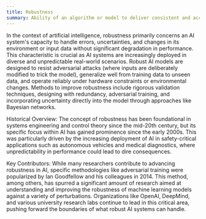 ```yaml
---
title: Robustness
summary: Ability of an algorithm or model to deliver consistent and accurate results under varying operating conditions and input perturbations.
---
```

In the context of artificial intelligence, robustness primarily concerns an AI system's capacity to handle errors, uncertainties, and changes in its environment or input data without significant degradation in performance. This characteristic is crucial as AI systems are increasingly deployed in diverse and unpredictable real-world scenarios. Robust AI models are designed to resist adversarial attacks (where inputs are deliberately modified to trick the model), generalize well from training data to unseen data, and operate reliably under hardware constraints or environmental changes. Methods to improve robustness include rigorous validation techniques, designing with redundancy, adversarial training, and incorporating uncertainty directly into the model through approaches like Bayesian networks.

Historical Overview:
The concept of robustness has been foundational in systems engineering and control theory since the mid-20th century, but its specific focus within AI has gained prominence since the early 2000s. This was particularly driven by the increasing deployment of AI in safety-critical applications such as autonomous vehicles and medical diagnostics, where unpredictability in performance could lead to dire consequences.

Key Contributors:
While many researchers contribute to advancing robustness in AI, specific methodologies like adversarial training were popularized by Ian Goodfellow and his colleagues in 2014. This method, among others, has spurred a significant amount of research aimed at understanding and improving the robustness of machine learning models against a variety of perturbations. Organizations like OpenAI, DeepMind, and various university research labs continue to lead in this critical area, pushing forward the boundaries of what robust AI systems can handle.